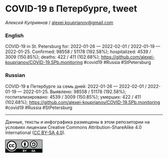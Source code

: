 COVID-19 в Петербурге, tweet
============================

*Алексей Куприянов* /
<a href="mailto:alexei.kouprianov@gmail.com" class="email">alexei.kouprianov@gmail.com</a>

### English

COVID-19 in St. Petersburg for: 2022-01-26 — 2022-02-01 / 2022-01-19 —
2022-01-25. Сonfirmed: 98558 / 51178 (192.58%); hospitalized: 4539 /
3009 (150.85%); deaths: 422 / 411 (102.68%);
<a href="https://github.com/alexei-kouprianov/COVID-19.SPb.monitoring" class="uri">https://github.com/alexei-kouprianov/COVID-19.SPb.monitoring</a>
\#covid19 \#Russia \#StPetersburg

### Russian

COVID-19 в Петербурге за семь дней: 2022-01-26 — 2022-02-01 / 2022-01-19
— 2022-01-25. Выявлено: 98558 / 51178 (192.58%); госпитализировано: 4539
/ 3009 (150.85%); умерших: 422 / 411 (102.68%);
<a href="https://github.com/alexei-kouprianov/COVID-19.SPb.monitoring" class="uri">https://github.com/alexei-kouprianov/COVID-19.SPb.monitoring</a>
\#covid19 \#Russia \#StPetersburg

------------------------------------------------------------------------

Данные, тексты и инфографика размещены в этом репозитории на условиях
лицензии Creative Commons Attribution-ShareAlike 4.0 International ([CC
BY-SA 4.0](https://creativecommons.org/licenses/by-sa/4.0/)).

![](../misc/CC-BY-SA-icon.png "CC-BY-SA")
